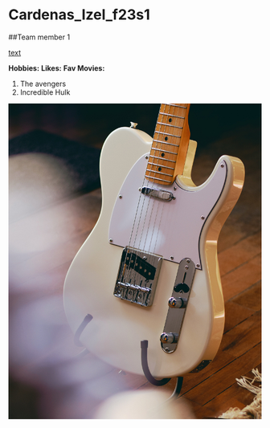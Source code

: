 # Cardenas_Izel_f23s1

##Team member 1

[text](url)


**Hobbies:**
**Likes:**
**Fav Movies:**
1. The avengers
2. Incredible Hulk

![FenderTelecaster](images/tele.jpg)

<!--Show Top Pages-->